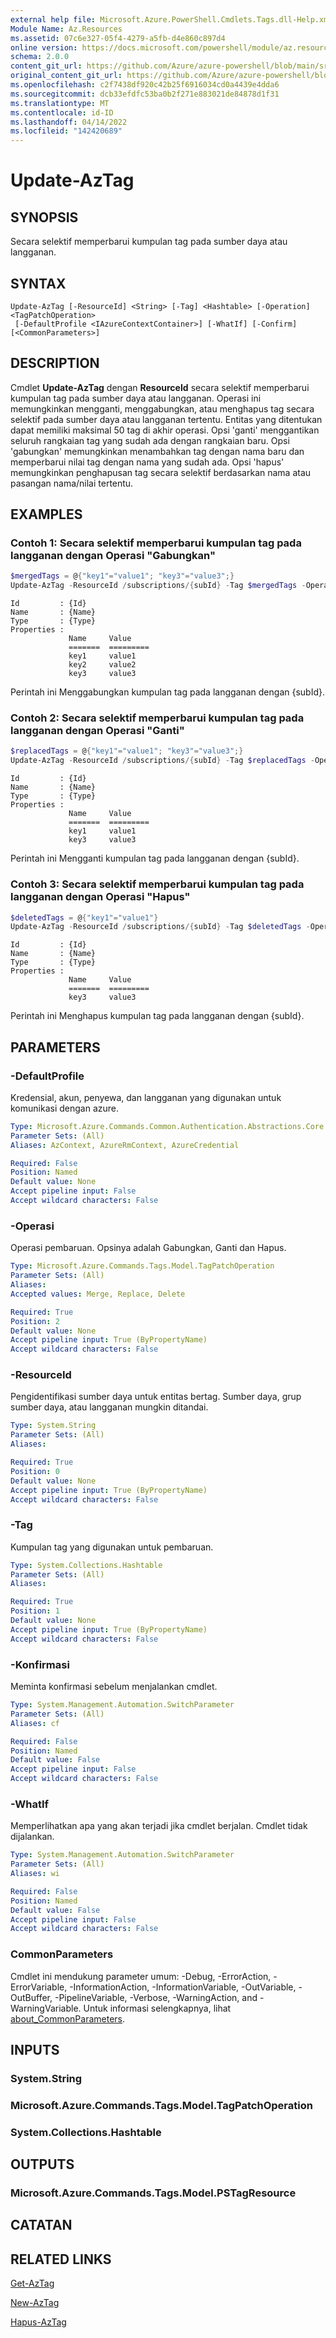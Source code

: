 ```yaml
---
external help file: Microsoft.Azure.PowerShell.Cmdlets.Tags.dll-Help.xml
Module Name: Az.Resources
ms.assetid: 07c6e327-05f4-4279-a5fb-d4e860c897d4
online version: https://docs.microsoft.com/powershell/module/az.resources/update-aztag
schema: 2.0.0
content_git_url: https://github.com/Azure/azure-powershell/blob/main/src/Resources/Resources/help/Update-AzTag.md
original_content_git_url: https://github.com/Azure/azure-powershell/blob/main/src/Resources/Resources/help/Update-AzTag.md
ms.openlocfilehash: c2f7438df920c42b25f6916034cd0a4439e4dda6
ms.sourcegitcommit: dcb33efdfc53ba0b2f271e883021de84878d1f31
ms.translationtype: MT
ms.contentlocale: id-ID
ms.lasthandoff: 04/14/2022
ms.locfileid: "142420689"
---
```

# Update-AzTag

## SYNOPSIS

Secara selektif memperbarui kumpulan tag pada sumber daya atau langganan.

## SYNTAX

```
Update-AzTag [-ResourceId] <String> [-Tag] <Hashtable> [-Operation] <TagPatchOperation>
 [-DefaultProfile <IAzureContextContainer>] [-WhatIf] [-Confirm] [<CommonParameters>]
```

## DESCRIPTION

Cmdlet **Update-AzTag** dengan **ResourceId** secara selektif memperbarui kumpulan tag pada sumber daya atau langganan.
Operasi ini memungkinkan mengganti, menggabungkan, atau menghapus tag secara selektif pada sumber daya atau langganan tertentu. Entitas yang ditentukan dapat memiliki maksimal 50 tag di akhir operasi. Opsi 'ganti' menggantikan seluruh rangkaian tag yang sudah ada dengan rangkaian baru. Opsi 'gabungkan' memungkinkan menambahkan tag dengan nama baru dan memperbarui nilai tag dengan nama yang sudah ada. Opsi 'hapus' memungkinkan penghapusan tag secara selektif berdasarkan nama atau pasangan nama/nilai tertentu.

## EXAMPLES

### Contoh 1: Secara selektif memperbarui kumpulan tag pada langganan dengan Operasi "Gabungkan"

```powershell
$mergedTags = @{"key1"="value1"; "key3"="value3";}
Update-AzTag -ResourceId /subscriptions/{subId} -Tag $mergedTags -Operation Merge
```

```output
Id         : {Id}
Name       : {Name}
Type       : {Type}
Properties :
             Name     Value
             =======  =========
             key1     value1
             key2     value2
             key3     value3
```

Perintah ini Menggabungkan kumpulan tag pada langganan dengan {subId}.

### Contoh 2: Secara selektif memperbarui kumpulan tag pada langganan dengan Operasi "Ganti"

```powershell
$replacedTags = @{"key1"="value1"; "key3"="value3";}
Update-AzTag -ResourceId /subscriptions/{subId} -Tag $replacedTags -Operation Replace
```

```output
Id         : {Id}
Name       : {Name}
Type       : {Type}
Properties :
             Name     Value
             =======  =========
             key1     value1
             key3     value3
```

Perintah ini Mengganti kumpulan tag pada langganan dengan {subId}.

### Contoh 3: Secara selektif memperbarui kumpulan tag pada langganan dengan Operasi "Hapus"

```powershell
$deletedTags = @{"key1"="value1"}
Update-AzTag -ResourceId /subscriptions/{subId} -Tag $deletedTags -Operation Delete
```

```output
Id         : {Id}
Name       : {Name}
Type       : {Type}
Properties :
             Name     Value
             =======  =========
             key3     value3
```

Perintah ini Menghapus kumpulan tag pada langganan dengan {subId}.

## PARAMETERS

### -DefaultProfile
Kredensial, akun, penyewa, dan langganan yang digunakan untuk komunikasi dengan azure.

```yaml
Type: Microsoft.Azure.Commands.Common.Authentication.Abstractions.Core.IAzureContextContainer
Parameter Sets: (All)
Aliases: AzContext, AzureRmContext, AzureCredential

Required: False
Position: Named
Default value: None
Accept pipeline input: False
Accept wildcard characters: False
```

### -Operasi
Operasi pembaruan. Opsinya adalah Gabungkan, Ganti dan Hapus.

```yaml
Type: Microsoft.Azure.Commands.Tags.Model.TagPatchOperation
Parameter Sets: (All)
Aliases:
Accepted values: Merge, Replace, Delete

Required: True
Position: 2
Default value: None
Accept pipeline input: True (ByPropertyName)
Accept wildcard characters: False
```

### -ResourceId
Pengidentifikasi sumber daya untuk entitas bertag. Sumber daya, grup sumber daya, atau langganan mungkin ditandai.

```yaml
Type: System.String
Parameter Sets: (All)
Aliases:

Required: True
Position: 0
Default value: None
Accept pipeline input: True (ByPropertyName)
Accept wildcard characters: False
```

### -Tag
Kumpulan tag yang digunakan untuk pembaruan.

```yaml
Type: System.Collections.Hashtable
Parameter Sets: (All)
Aliases:

Required: True
Position: 1
Default value: None
Accept pipeline input: True (ByPropertyName)
Accept wildcard characters: False
```

### -Konfirmasi
Meminta konfirmasi sebelum menjalankan cmdlet.

```yaml
Type: System.Management.Automation.SwitchParameter
Parameter Sets: (All)
Aliases: cf

Required: False
Position: Named
Default value: False
Accept pipeline input: False
Accept wildcard characters: False
```

### -WhatIf
Memperlihatkan apa yang akan terjadi jika cmdlet berjalan.
Cmdlet tidak dijalankan.

```yaml
Type: System.Management.Automation.SwitchParameter
Parameter Sets: (All)
Aliases: wi

Required: False
Position: Named
Default value: False
Accept pipeline input: False
Accept wildcard characters: False
```

### CommonParameters
Cmdlet ini mendukung parameter umum: -Debug, -ErrorAction, -ErrorVariable, -InformationAction, -InformationVariable, -OutVariable, -OutBuffer, -PipelineVariable, -Verbose, -WarningAction, and -WarningVariable. Untuk informasi selengkapnya, lihat [about_CommonParameters](http://go.microsoft.com/fwlink/?LinkID=113216).

## INPUTS

### System.String

### Microsoft.Azure.Commands.Tags.Model.TagPatchOperation

### System.Collections.Hashtable

## OUTPUTS

### Microsoft.Azure.Commands.Tags.Model.PSTagResource

## CATATAN

## RELATED LINKS

[Get-AzTag](./Get-AzTag.md)

[New-AzTag](./New-AzTag.md)

[Hapus-AzTag](./Remove-AzTag.md)
